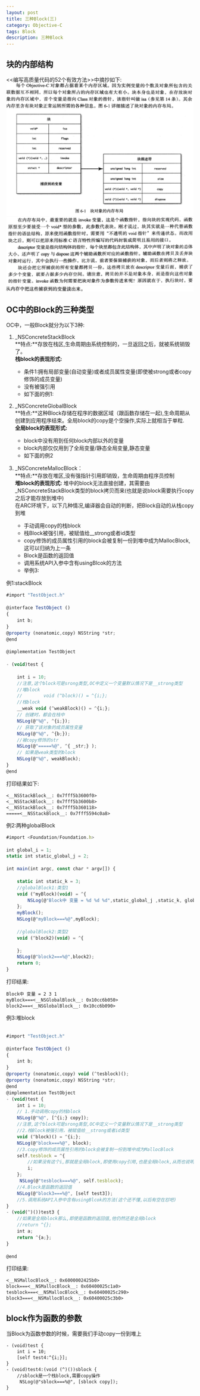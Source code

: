 ```yaml
---
layout: post
title: 三种Block(三)
category: Objective-C
tags: Block
description: 三种Block
---
```

## 块的内部结构
<<编写高质量代码的52个有效方法>>中摘抄如下:
![图一](https://raw.githubusercontent.com/zhoghua123/imgsBed/master/block1.png)
![图二](https://raw.githubusercontent.com/zhoghua123/imgsBed/master/block2.png)
![图三](https://raw.githubusercontent.com/zhoghua123/imgsBed/master/block3.png)
## OC中的Block的三种类型

OC中，一般Block就分为以下3种:

1. _NSConcreteStackBlock    
    **特点:**存放在栈区,生命周期由系统控制的，一旦返回之后，就被系统销毁了。     
    **栈block的表现形式:**
    * 条件1:拥有局部变量(自动变量)或者成员属性变量(即使被strong或者copy修饰的成员变量)
    * 没有被强引用
    * 如下面的例1:
2. _NSConcreteGlobalBlock      
    **特点:**这种Block存储在程序的数据区域（跟函数存储在一起),生命周期从创建到应用程序结束。全局block的copy是个空操作,实际上就相当于单粒.  
    **全局block的表现形式:**
    * block中没有用到任何block内部以外的变量
    * block内部仅仅用到了全局变量/静态全局变量,静态变量
    * 如下面的例2
   
3. _NSConcreteMallocBlock：  
    **特点:**存放在堆区,没有强指针引用即销毁，生命周期由程序员控制  
     **堆block的表现形式:**
     堆中的block无法直接创建，其需要由_NSConcreteStackBlock类型的block拷贝而来(也就是说block需要执行copy之后才能存放到堆中)    
     在ARC环境下，以下几种情况,编译器会自动的判断，把Block自动的从栈copy到堆
    * 手动调用copy的栈block
    * 栈Block被强引用，被赋值给__strong或者id类型
    * copy修饰的成员属性引用的block会被复制一份到堆中成为MallocBlock,这可以归纳为上一条
    * Block是函数的返回值
    * 调用系统API入参中含有usingBlcok的方法
    * 举例3:
    
例1:stackBlock

```javascript
#import "TestObject.h"

@interface TestObject ()
{
    int b;
}
@property (nonatomic,copy) NSString *str;
@end

@implementation TestObject

- (void)test {
    
    int i = 10;
    //注意,这个block可是srong类型,OC中定义一个变量默认情况下是__strong类型
    //堆block
    //        void (^block)() = ^{i;};
    //栈block
    __weak void (^weakBlock)() = ^{i;};
    // 创建时，都会在栈中
    NSLog(@"%@", ^{i;});
    // 获取了该对象的成员属性变量
    NSLog(@"%@", ^{b;});
    //被copy修饰的str
    NSLog(@"=====%@", ^{ _str;} );
    // 如果是weak类型的block
    NSLog(@"%@", weakBlock);
}
@end
```
打印结果如下:
```
<__NSStackBlock__: 0x7fff5b3600f0>
<__NSStackBlock__: 0x7fff5b3600b8>
<__NSStackBlock__: 0x7fff5b360118>
=====<__NSStackBlock__: 0x7fff5594c0a8>
```

例2:两种globalBlock

```javascript
#import <Foundation/Foundation.h>

int global_i = 1;
static int static_global_j = 2;

int main(int argc, const char * argv[]) {
    
    static int static_k = 3;
    //globalBlock1:类型1
    void (^myBlock)(void) = ^{
        NSLog(@"Block中 变量 = %d %d %d",static_global_j ,static_k, global_i);
    };
    myBlock();
    NSLog(@"myBlock===%@",myBlock);
    
    //globalBlock2:类型2
    void (^block2)(void) = ^{
    
    };
    NSLog(@"block2===%@",block2);
    return 0;
}

```
打印结果:
```
Block中 变量 = 2 3 1
myBlock===<__NSGlobalBlock__: 0x10cc6b050>
block2===<__NSGlobalBlock__: 0x10cc6b090>
```
例3:堆block

```javascript

#import "TestObject.h"

@interface TestObject ()
{
    int b;
}
@property (nonatomic,copy) void (^tesblock)();
@property (nonatomic,copy) NSString *str;
@end
@implementation TestObject
- (void)test {
    int i = 10;
    // 1.手动调用copy的栈block
    NSLog(@"%@", [^{i;} copy]);
    //注意,这个block可是srong类型,OC中定义一个变量默认情况下是__strong类型
    //2.栈Block被强引用，被赋值给__strong或者id类型
    void (^block)() = ^{i;};
    NSLog(@"block===%@", block);
    //3.copy修饰的成员属性引用的block会被复制一份到堆中成为MallocBlock
    self.tesblock = ^{
        //如果没有这个i,那就是全局block,即使用copy引用,也是全局block,从而也说明全局block是不可囊转化成堆block
        i;
    };
     NSLog(@"tesblock===%@", self.tesblock);
    //4.Block是函数的返回值
    NSLog(@"block3===%@", [self test3]);
    //5.调用系统API入参中含有usingBlcok的方法(这个还不懂,以后有空在怼吧)
}
- (void(^)())test3 {
    //如果是全局block那么,即使是函数的返回值,他仍然还是全局block
    //return ^{};
    int a;
    return ^{a;};
}

@end
```
打印结果:

```
<__NSMallocBlock__: 0x6000002425b0>
block===<__NSMallocBlock__: 0x60400025c1a0>
tesblock===<__NSMallocBlock__: 0x60400025c290>
block3===<__NSMallocBlock__: 0x60400025c3b0>
```

## block作为函数的参数
当Block为函数参数的时候，需要我们手动copy一份到堆上

```
- (void)test {
    int i = 10;
    [self test4:^{i;}];
}
- (void)test4:(void (^)())sblock {
    //sblock是一个栈block,需要copy操作
     NSLog(@"sblock===%@", [sblock copy]);
}
```



